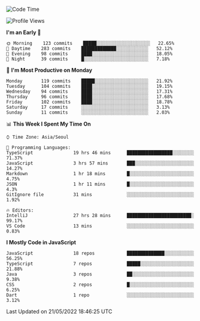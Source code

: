 <!--START_SECTION:waka-->
![Code Time](http://img.shields.io/badge/Code%20Time-0%20secs-blue)

![Profile Views](http://img.shields.io/badge/Profile%20Views-0-blue)

**I'm an Early 🐤** 

```text
🌞 Morning    123 commits    █████░░░░░░░░░░░░░░░░░░░░   22.65% 
🌆 Daytime    283 commits    █████████████░░░░░░░░░░░░   52.12% 
🌃 Evening    98 commits     ████░░░░░░░░░░░░░░░░░░░░░   18.05% 
🌙 Night      39 commits     █░░░░░░░░░░░░░░░░░░░░░░░░   7.18%

```
📅 **I'm Most Productive on Monday** 

```text
Monday       119 commits    █████░░░░░░░░░░░░░░░░░░░░   21.92% 
Tuesday      104 commits    ████░░░░░░░░░░░░░░░░░░░░░   19.15% 
Wednesday    94 commits     ████░░░░░░░░░░░░░░░░░░░░░   17.31% 
Thursday     96 commits     ████░░░░░░░░░░░░░░░░░░░░░   17.68% 
Friday       102 commits    ████░░░░░░░░░░░░░░░░░░░░░   18.78% 
Saturday     17 commits     ░░░░░░░░░░░░░░░░░░░░░░░░░   3.13% 
Sunday       11 commits     ░░░░░░░░░░░░░░░░░░░░░░░░░   2.03%

```


📊 **This Week I Spent My Time On** 

```text
⌚︎ Time Zone: Asia/Seoul

💬 Programming Languages: 
TypeScript               19 hrs 46 mins      █████████████████░░░░░░░░   71.37% 
JavaScript               3 hrs 57 mins       ███░░░░░░░░░░░░░░░░░░░░░░   14.27% 
Markdown                 1 hr 18 mins        █░░░░░░░░░░░░░░░░░░░░░░░░   4.75% 
JSON                     1 hr 11 mins        █░░░░░░░░░░░░░░░░░░░░░░░░   4.3% 
GitIgnore file           31 mins             ░░░░░░░░░░░░░░░░░░░░░░░░░   1.92%

🔥 Editors: 
IntelliJ                 27 hrs 28 mins      ████████████████████████░   99.17% 
VS Code                  13 mins             ░░░░░░░░░░░░░░░░░░░░░░░░░   0.83%

```

**I Mostly Code in JavaScript** 

```text
JavaScript               18 repos            ██████████████░░░░░░░░░░░   56.25% 
TypeScript               7 repos             █████░░░░░░░░░░░░░░░░░░░░   21.88% 
Java                     3 repos             ██░░░░░░░░░░░░░░░░░░░░░░░   9.38% 
CSS                      2 repos             █░░░░░░░░░░░░░░░░░░░░░░░░   6.25% 
Dart                     1 repo              ░░░░░░░░░░░░░░░░░░░░░░░░░   3.12%

```



 Last Updated on 21/05/2022 18:46:25 UTC
<!--END_SECTION:waka-->
